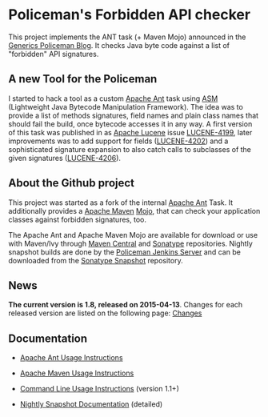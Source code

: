 # Policeman's Forbidden API checker #
This project implements the ANT task (+ Maven Mojo) announced in the [Generics Policeman Blog](http://blog.thetaphi.de/2012/07/default-locales-default-charsets-and.html). It checks Java byte code against a list of "forbidden" API signatures.

## A new Tool for the Policeman ##
I started to hack a tool as a custom [Apache Ant](http://ant.apache.org/) task using [ASM](http://asm.ow2.org/) (Lightweight Java Bytecode Manipulation Framework). The idea was to provide a list of methods signatures, field names and plain class names that should fail the build, once bytecode accesses it in any way. A first version of this task was published in as [Apache Lucene](http://lucene.apache.org/core/) issue [LUCENE-4199](https://issues.apache.org/jira/browse/LUCENE-4199), later improvements was to add support for fields ([LUCENE-4202](https://issues.apache.org/jira/browse/LUCENE-4202)) and a sophisticated signature expansion to also catch calls to subclasses of the given signatures ([LUCENE-4206](https://issues.apache.org/jira/browse/LUCENE-4206)).

## About the Github project ##
This project was started as a fork of the internal [Apache Ant](http://ant.apache.org/) Task. It additionally provides a [Apache Maven](http://maven.apache.org/) [Mojo](http://maven.apache.org/guides/introduction/introduction-to-plugins.html), that can check your application classes against forbidden signatures, too.

The Apache Ant and Apache Maven Mojo are available for download or use with Maven/Ivy through [Maven Central](http://repo1.maven.org/maven2/de/thetaphi/forbiddenapis/) and [Sonatype](http://oss.sonatype.org/content/repositories/releases/de/thetaphi/forbiddenapis/) repositories. Nightly snapshot builds are done by the [Policeman Jenkins Server](http://jenkins.thetaphi.de/job/Forbidden-APIs/) and can be downloaded from the [Sonatype Snapshot](https://oss.sonatype.org/content/repositories/snapshots/de/thetaphi/forbiddenapis/) repository.

## News ##
**The current version is 1.8, released on 2015-04-13**. Changes for each released version are listed on the following page: [Changes](Changes)

## Documentation ##
  * [Apache Ant Usage Instructions](AntUsage)
  * [Apache Maven Usage Instructions](MavenUsage)
  * [Command Line Usage Instructions](CliUsage) (version 1.1+)

  * [Nightly Snapshot Documentation](http://jenkins.thetaphi.de/job/Forbidden-APIs/javadoc/) (detailed)